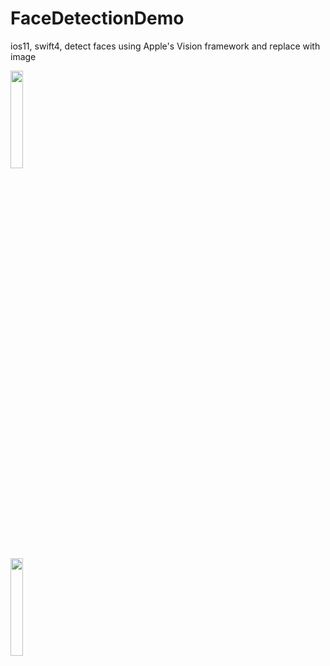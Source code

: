 # FaceDetectionDemo
ios11, swift4, detect faces using Apple's Vision framework and replace with image

<img height="20%" src="https://github.com/jungoo424/FaceDetectionDemo/blob/master/README/IMG_1.PNG"/>
<br>
<img height="20%" src="https://github.com/jungoo424/FaceDetectionDemo/blob/master/README/IMG_2.PNG"/>
